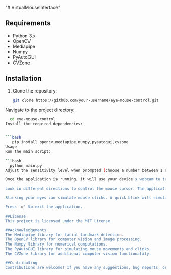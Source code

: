 "# VirtualMouseInterface" 

## Requirements

- Python 3.x
- OpenCV
- Mediapipe
- Numpy
- PyAutoGUI
- CVZone

## Installation

1. Clone the repository:

   ```bash
   git clone https://github.com/your-username/eye-mouse-control.git
Navigate to the project directory:


 ```bash
   cd eye-mouse-control
Install the required dependencies:


```bash
    pip install opencv,mediapipe,numpy,pyautogui,cvzone
Usage
Run the main script:

 ```bash
   python main.py
Adjust the sensitivity level when prompted (choose a number between 1 and 3) to control the mouse movement speed.

Once the application is running, it will use your device's webcam to track your facial landmarks. Keep your face visible to the camera for accurate tracking.

Look in different directions to control the mouse cursor. The application will move the cursor based on your eye movements.

Blinking your eyes can simulate mouse clicks. A quick blink will simulate a left-click, while a longer blink will simulate a right-click.

Press 'q' to exit the application.

##License
This project is licensed under the MIT License.

##Acknowledgements
The Mediapipe library for facial landmark detection.
The OpenCV library for computer vision and image processing.
The Numpy library for numerical computations.
The PyAutoGUI library for simulating mouse movements and clicks.
The CVZone library for additional computer vision functionality.

##Contributing
Contributions are welcome! If you have any suggestions, bug reports, or feature requests, please open an issue or submit a pull request.
